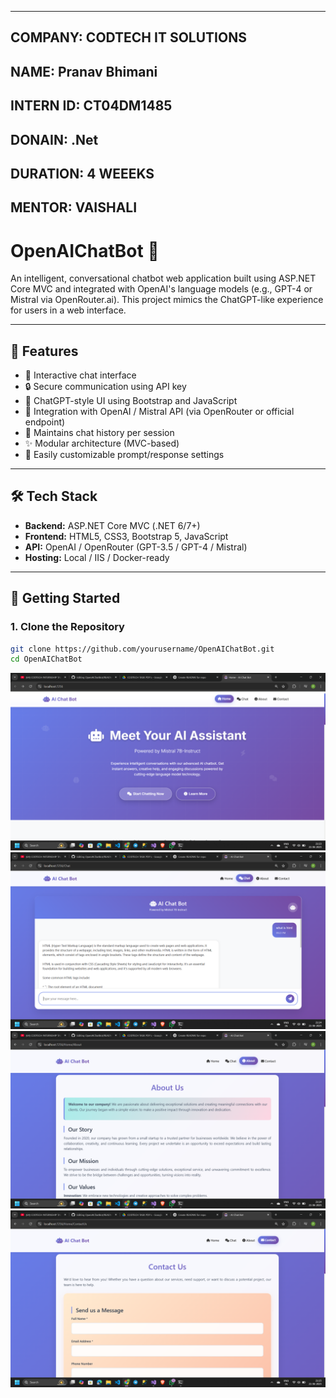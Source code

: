 
---
COMPANY: CODTECH IT SOLUTIONS
---
NAME: Pranav Bhimani
---

INTERN ID: CT04DM1485
---

DONAIN: .Net 
---

DURATION: 4 WEEEKS
---

MENTOR: VAISHALI
---

# OpenAIChatBot 🤖

An intelligent, conversational chatbot web application built using ASP.NET Core MVC and integrated with OpenAI's language models (e.g., GPT-4 or Mistral via OpenRouter.ai). This project mimics the ChatGPT-like experience for users in a web interface.

---

## 🌟 Features

- 💬 Interactive chat interface
- 🔒 Secure communication using API key
- 🎯 ChatGPT-style UI using Bootstrap and JavaScript
- 🧠 Integration with OpenAI / Mistral API (via OpenRouter or official endpoint)
- 📜 Maintains chat history per session
- ✨ Modular architecture (MVC-based)
- 🔧 Easily customizable prompt/response settings

---

## 🛠️ Tech Stack

- **Backend:** ASP.NET Core MVC (.NET 6/7+)
- **Frontend:** HTML5, CSS3, Bootstrap 5, JavaScript
- **API:** OpenAI / OpenRouter (GPT-3.5 / GPT-4 / Mistral)
- **Hosting:** Local / IIS / Docker-ready

---

## 🚀 Getting Started

### 1. Clone the Repository

```bash
git clone https://github.com/yourusername/OpenAIChatBot.git
cd OpenAIChatBot
```


![image alt](https://github.com/PranavBhimani25/OpenAIChatBot/blob/a3b188e49a2004f90b7ba43ed47eae84a011977f/OpenAIChatBot/wwwroot/1.png)
![image alt](https://github.com/PranavBhimani25/OpenAIChatBot/blob/a3b188e49a2004f90b7ba43ed47eae84a011977f/OpenAIChatBot/wwwroot/2.png)
![image alt](https://github.com/PranavBhimani25/OpenAIChatBot/blob/a3b188e49a2004f90b7ba43ed47eae84a011977f/OpenAIChatBot/wwwroot/3.png)
![image alt](https://github.com/PranavBhimani25/OpenAIChatBot/blob/a3b188e49a2004f90b7ba43ed47eae84a011977f/OpenAIChatBot/wwwroot/4.png)
